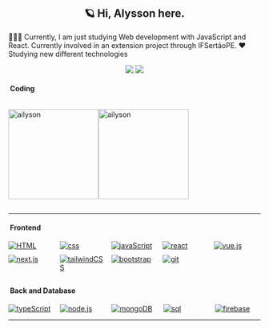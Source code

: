 # <h2 align="center">🪐 Hi, Alysson here.</h2>

<p align="center">

👩🏻‍💻 Currently, I am just studying Web development with JavaScript and React. Currently involved in an extension project through IFSertãoPE.
❤ Studying new different technologies

<div align="center">
  <a href = "mailto:alyssonmichel20@gmail.com"><img src="https://img.shields.io/badge/-Gmail-%23333?style=for-the-badge&logo=gmail&logoColor=white" target="_blank"></a>
  <a href="https://www.linkedin.com/in/alysson-michel-50a227273/" target="_blank"><img src="https://img.shields.io/badge/-LinkedIn-%230077B5?style=for-the-badge&logo=linkedin&logoColor=white" target="_blank"></a>
  
</div><p>

#### &nbsp;Coding  ####

<div style="display: flex; align-items: center;">
    <p><img height="180em" src="https://github-readme-stats.vercel.app/api?username=ailyson&show_icons=true&theme=dark&title_color=d4af37&text_color=d4af37&bg_color=0d1117&locale=en" alt="ailyson" />
    </p>
    <p><img height="180em" src="https://github-readme-stats.vercel.app/api/top-langs?username=ailyson&show_icons=true&theme=dark&title_color=d4af37&text_color=d4af37&bg_color=0d1117&locale=en&layout=compact" alt="ailyson" /></p>
</div>

---

#### &nbsp;Frontend  ####

<div style="display: grid; grid-template-columns: repeat(5, 1fr); gap: 10px;">
  <a href="https://developer.mozilla.org/en-US/docs/Web/HTML">
    <img src="https://img.shields.io/badge/HTML-E34F26?logo=html5&logoColor=white" alt="HTML">
  </a>
  <a href="https://developer.mozilla.org/en-US/docs/Web/CSS">
    <img src="https://img.shields.io/badge/CSS3-1572B6?logo=css3&logoColor=white" alt="css">
  </a>
  <a href="https://developer.mozilla.org/en-US/docs/Web/JavaScript">
    <img src="https://img.shields.io/badge/Javascript-F7DF1E?logo=javascript&logoColor=white" alt="javaScript">
  </a>
  <a href="https://reactjs.org/">
    <img src="https://img.shields.io/badge/React-61DAFB?logo=react&logoColor=white" alt="react">
  </a>
    <a href="https://vuejs.org/">
    <img src="https://img.shields.io/badge/Vue.js-4FC08D?logo=vue.js&logoColor=white" alt="vue.js">
  <a href="https://nextjs.org/">
    <img src="https://img.shields.io/badge/Next.js-000000?logo=next.js&logoColor=white" alt="next.js">
  </a>
  </a>
 <a href="https://tailwindcss.com/">
    <img src="https://img.shields.io/badge/Tailwind CSS-38B2AC?logo=tailwind-css&logoColor=white" alt="tailwindCSS">
  </a>
  <a href="https://getbootstrap.com/">
    <img src="https://img.shields.io/badge/Bootstrap-563D7C?logo=bootstrap&logoColor=white" alt="bootstrap">
  </a>
<a href="https://git-scm.com/">
    <img src="https://img.shields.io/badge/Git-F05032?logo=git&logoColor=white" alt="git">
  </a>
</div>

##

#### &nbsp;Back and Database  ####

<div style="display: grid; grid-template-columns: repeat(5, 1fr); gap: 12px;">
  <a href="https://www.typescriptlang.org/">
    <img src="https://img.shields.io/badge/TypeScript-3178C6?logo=typescript&logoColor=white" alt="typeScript">
  </a>
  <a href="https://nodejs.org/">
    <img src="https://img.shields.io/badge/Node.js-339933?logo=node.js&logoColor=white" alt="node.js">
  </a>
  <a href="https://www.mongodb.com/">
    <img src="https://img.shields.io/badge/MongoDB-47A248?logo=mongodb&logoColor=white" alt="mongoDB">
  </a>
  <a href="https://www.mysql.com/">
    <img src="https://img.shields.io/badge/MySQL-4479A1?logo=mysql&logoColor=white" alt="sql">
  </a>
  <a href="https://firebase.google.com/">
    <img src="https://img.shields.io/badge/Firebase-FFCA28?logo=firebase&logoColor=black" alt="firebase">
  </a>
</div><p>

---